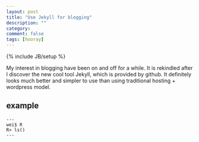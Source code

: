```yaml
---
layout: post
title: "Use Jekyll for blogging"
description: ""
category: 
comment: false
tags: [hooray]
---
```

{% include JB/setup %}

My interest in blogging have been on and off for a while. It is rekindled after I discover the new cool tool Jekyll, which is provided by github. It definitely looks much better and simpler to use than using traditional hosting + wordpress model.

## example


    ---
    wei$ R
    R> ls()
    ---
